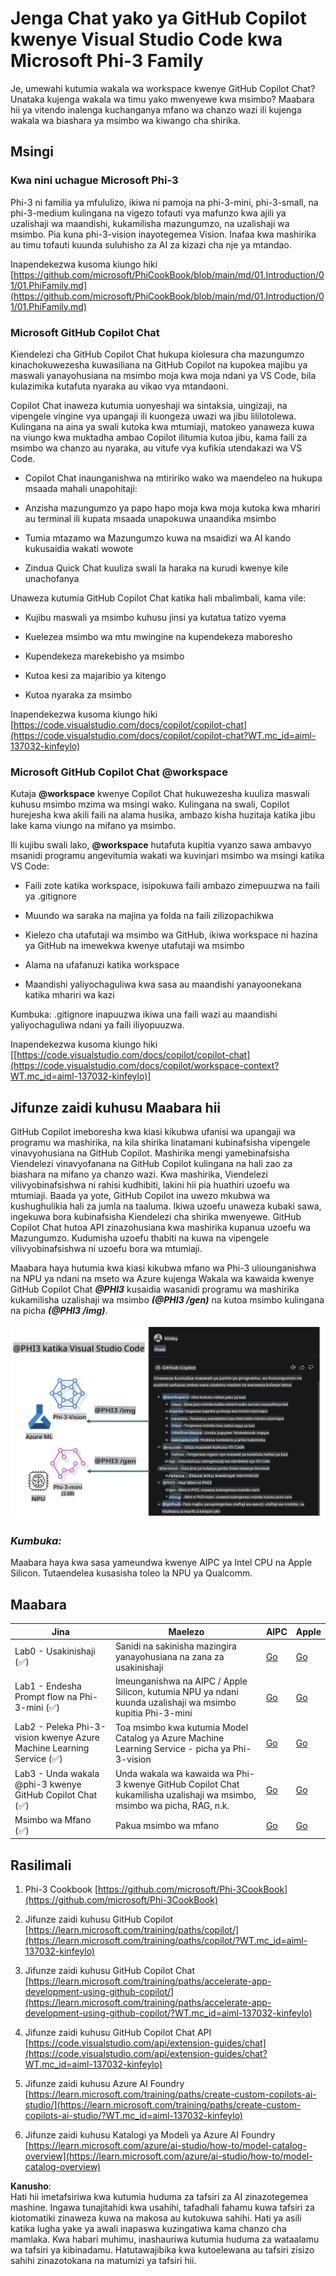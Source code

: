 # **Jenga Chat yako ya GitHub Copilot kwenye Visual Studio Code kwa Microsoft Phi-3 Family**

Je, umewahi kutumia wakala wa workspace kwenye GitHub Copilot Chat? Unataka kujenga wakala wa timu yako mwenyewe kwa msimbo? Maabara hii ya vitendo inalenga kuchanganya mfano wa chanzo wazi ili kujenga wakala wa biashara ya msimbo wa kiwango cha shirika.

## **Msingi**

### **Kwa nini uchague Microsoft Phi-3**

Phi-3 ni familia ya mfululizo, ikiwa ni pamoja na phi-3-mini, phi-3-small, na phi-3-medium kulingana na vigezo tofauti vya mafunzo kwa ajili ya uzalishaji wa maandishi, kukamilisha mazungumzo, na uzalishaji wa msimbo. Pia kuna phi-3-vision inayotegemea Vision. Inafaa kwa mashirika au timu tofauti kuunda suluhisho za AI za kizazi cha nje ya mtandao.

Inapendekezwa kusoma kiungo hiki [https://github.com/microsoft/PhiCookBook/blob/main/md/01.Introduction/01/01.PhiFamily.md](https://github.com/microsoft/PhiCookBook/blob/main/md/01.Introduction/01/01.PhiFamily.md)

### **Microsoft GitHub Copilot Chat**

Kiendelezi cha GitHub Copilot Chat hukupa kiolesura cha mazungumzo kinachokuwezesha kuwasiliana na GitHub Copilot na kupokea majibu ya maswali yanayohusiana na msimbo moja kwa moja ndani ya VS Code, bila kulazimika kutafuta nyaraka au vikao vya mtandaoni.

Copilot Chat inaweza kutumia uonyeshaji wa sintaksia, uingizaji, na vipengele vingine vya upangaji ili kuongeza uwazi wa jibu lililotolewa. Kulingana na aina ya swali kutoka kwa mtumiaji, matokeo yanaweza kuwa na viungo kwa muktadha ambao Copilot ilitumia kutoa jibu, kama faili za msimbo wa chanzo au nyaraka, au vitufe vya kufikia utendakazi wa VS Code.

- Copilot Chat inaunganishwa na mtiririko wako wa maendeleo na hukupa msaada mahali unapohitaji:

- Anzisha mazungumzo ya papo hapo moja kwa moja kutoka kwa mhariri au terminal ili kupata msaada unapokuwa unaandika msimbo

- Tumia mtazamo wa Mazungumzo kuwa na msaidizi wa AI kando kukusaidia wakati wowote

- Zindua Quick Chat kuuliza swali la haraka na kurudi kwenye kile unachofanya

Unaweza kutumia GitHub Copilot Chat katika hali mbalimbali, kama vile:

- Kujibu maswali ya msimbo kuhusu jinsi ya kutatua tatizo vyema

- Kuelezea msimbo wa mtu mwingine na kupendekeza maboresho

- Kupendekeza marekebisho ya msimbo

- Kutoa kesi za majaribio ya kitengo

- Kutoa nyaraka za msimbo

Inapendekezwa kusoma kiungo hiki [https://code.visualstudio.com/docs/copilot/copilot-chat](https://code.visualstudio.com/docs/copilot/copilot-chat?WT.mc_id=aiml-137032-kinfeylo)

### **Microsoft GitHub Copilot Chat @workspace**

Kutaja **@workspace** kwenye Copilot Chat hukuwezesha kuuliza maswali kuhusu msimbo mzima wa msingi wako. Kulingana na swali, Copilot hurejesha kwa akili faili na alama husika, ambazo kisha huzitaja katika jibu lake kama viungo na mifano ya msimbo.

Ili kujibu swali lako, **@workspace** hutafuta kupitia vyanzo sawa ambavyo msanidi programu angevitumia wakati wa kuvinjari msimbo wa msingi katika VS Code:

- Faili zote katika workspace, isipokuwa faili ambazo zimepuuzwa na faili ya .gitignore

- Muundo wa saraka na majina ya folda na faili zilizopachikwa

- Kielezo cha utafutaji wa msimbo wa GitHub, ikiwa workspace ni hazina ya GitHub na imewekwa kwenye utafutaji wa msimbo

- Alama na ufafanuzi katika workspace

- Maandishi yaliyochaguliwa kwa sasa au maandishi yanayoonekana katika mhariri wa kazi

Kumbuka: .gitignore inapuuzwa ikiwa una faili wazi au maandishi yaliyochaguliwa ndani ya faili iliyopuuzwa.

Inapendekezwa kusoma kiungo hiki [[https://code.visualstudio.com/docs/copilot/copilot-chat](https://code.visualstudio.com/docs/copilot/workspace-context?WT.mc_id=aiml-137032-kinfeylo)]


## **Jifunze zaidi kuhusu Maabara hii**

GitHub Copilot imeboresha kwa kiasi kikubwa ufanisi wa upangaji wa programu wa mashirika, na kila shirika linatamani kubinafsisha vipengele vinavyohusiana na GitHub Copilot. Mashirika mengi yamebinafsisha Viendelezi vinavyofanana na GitHub Copilot kulingana na hali zao za biashara na mifano ya chanzo wazi. Kwa mashirika, Viendelezi vilivyobinafsishwa ni rahisi kudhibiti, lakini hii pia huathiri uzoefu wa mtumiaji. Baada ya yote, GitHub Copilot ina uwezo mkubwa wa kushughulikia hali za jumla na taaluma. Ikiwa uzoefu unaweza kubaki sawa, ingekuwa bora kubinafsisha Kiendelezi cha shirika mwenyewe. GitHub Copilot Chat hutoa API zinazohusiana kwa mashirika kupanua uzoefu wa Mazungumzo. Kudumisha uzoefu thabiti na kuwa na vipengele vilivyobinafsishwa ni uzoefu bora wa mtumiaji.

Maabara haya hutumia kwa kiasi kikubwa mfano wa Phi-3 uliounganishwa na NPU ya ndani na mseto wa Azure kujenga Wakala wa kawaida kwenye GitHub Copilot Chat ***@PHI3*** kusaidia wasanidi programu wa mashirika kukamilisha uzalishaji wa msimbo ***(@PHI3 /gen)*** na kutoa msimbo kulingana na picha ***(@PHI3 /img)***.

![PHI3](../../../../../../../translated_images/cover.410a18b85555fad4ca8bfb8f0b1776a96ae7f8eae1132b8f0c09d4b92b8e3365.sw.png)

### ***Kumbuka:*** 

Maabara haya kwa sasa yameundwa kwenye AIPC ya Intel CPU na Apple Silicon. Tutaendelea kusasisha toleo la NPU ya Qualcomm.


## **Maabara**


| Jina | Maelezo | AIPC | Apple |
| ------------ | ----------- | -------- |-------- |
| Lab0 - Usakinishaji (✅) | Sanidi na sakinisha mazingira yanayohusiana na zana za usakinishaji | [Go](./HOL/AIPC/01.Installations.md) |[Go](./HOL/Apple/01.Installations.md) |
| Lab1 - Endesha Prompt flow na Phi-3-mini (✅) | Imeunganishwa na AIPC / Apple Silicon, kutumia NPU ya ndani kuunda uzalishaji wa msimbo kupitia Phi-3-mini | [Go](./HOL/AIPC/02.PromptflowWithNPU.md) |  [Go](./HOL/Apple/02.PromptflowWithMLX.md) |
| Lab2 - Peleka Phi-3-vision kwenye Azure Machine Learning Service (✅) | Toa msimbo kwa kutumia Model Catalog ya Azure Machine Learning Service - picha ya Phi-3-vision | [Go](./HOL/AIPC/03.DeployPhi3VisionOnAzure.md) |[Go](./HOL/Apple/03.DeployPhi3VisionOnAzure.md) |
| Lab3 - Unda wakala @phi-3 kwenye GitHub Copilot Chat (✅)  | Unda wakala wa kawaida wa Phi-3 kwenye GitHub Copilot Chat kukamilisha uzalishaji wa msimbo, msimbo wa picha, RAG, n.k. | [Go](./HOL/AIPC/04.CreatePhi3AgentInVSCode.md) | [Go](./HOL/Apple/04.CreatePhi3AgentInVSCode.md) |
| Msimbo wa Mfano (✅)  | Pakua msimbo wa mfano | [Go](../../../../../../../code/07.Lab/01/AIPC) | [Go](../../../../../../../code/07.Lab/01/Apple) |


## **Rasilimali**

1. Phi-3 Cookbook [https://github.com/microsoft/Phi-3CookBook](https://github.com/microsoft/Phi-3CookBook)

2. Jifunze zaidi kuhusu GitHub Copilot [https://learn.microsoft.com/training/paths/copilot/](https://learn.microsoft.com/training/paths/copilot/?WT.mc_id=aiml-137032-kinfeylo)

3. Jifunze zaidi kuhusu GitHub Copilot Chat [https://learn.microsoft.com/training/paths/accelerate-app-development-using-github-copilot/](https://learn.microsoft.com/training/paths/accelerate-app-development-using-github-copilot/?WT.mc_id=aiml-137032-kinfeylo)

4. Jifunze zaidi kuhusu GitHub Copilot Chat API [https://code.visualstudio.com/api/extension-guides/chat](https://code.visualstudio.com/api/extension-guides/chat?WT.mc_id=aiml-137032-kinfeylo)

5. Jifunze zaidi kuhusu Azure AI Foundry [https://learn.microsoft.com/training/paths/create-custom-copilots-ai-studio/](https://learn.microsoft.com/training/paths/create-custom-copilots-ai-studio/?WT.mc_id=aiml-137032-kinfeylo)

6. Jifunze zaidi kuhusu Katalogi ya Modeli ya Azure AI Foundry [https://learn.microsoft.com/azure/ai-studio/how-to/model-catalog-overview](https://learn.microsoft.com/azure/ai-studio/how-to/model-catalog-overview)

**Kanusho**:  
Hati hii imetafsiriwa kwa kutumia huduma za tafsiri za AI zinazotegemea mashine. Ingawa tunajitahidi kwa usahihi, tafadhali fahamu kuwa tafsiri za kiotomatiki zinaweza kuwa na makosa au kutokuwa sahihi. Hati ya asili katika lugha yake ya awali inapaswa kuzingatiwa kama chanzo cha mamlaka. Kwa habari muhimu, inashauriwa kutumia huduma za wataalamu wa tafsiri ya kibinadamu. Hatutawajibika kwa kutoelewana au tafsiri zisizo sahihi zinazotokana na matumizi ya tafsiri hii.